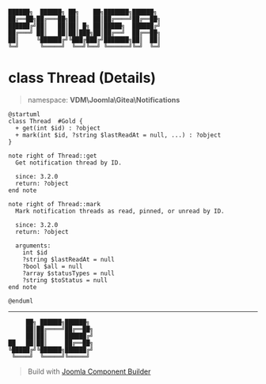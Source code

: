 ```
██████╗  ██████╗ ██╗    ██╗███████╗██████╗
██╔══██╗██╔═══██╗██║    ██║██╔════╝██╔══██╗
██████╔╝██║   ██║██║ █╗ ██║█████╗  ██████╔╝
██╔═══╝ ██║   ██║██║███╗██║██╔══╝  ██╔══██╗
██║     ╚██████╔╝╚███╔███╔╝███████╗██║  ██║
╚═╝      ╚═════╝  ╚══╝╚══╝ ╚══════╝╚═╝  ╚═╝
```
# class Thread (Details)
> namespace: **VDM\Joomla\Gitea\Notifications**
```uml
@startuml
class Thread  #Gold {
  + get(int $id) : ?object
  + mark(int $id, ?string $lastReadAt = null, ...) : ?object
}

note right of Thread::get
  Get notification thread by ID.

  since: 3.2.0
  return: ?object
end note

note right of Thread::mark
  Mark notification threads as read, pinned, or unread by ID.

  since: 3.2.0
  return: ?object
  
  arguments:
    int $id
    ?string $lastReadAt = null
    ?bool $all = null
    ?array $statusTypes = null
    ?string $toStatus = null
end note
 
@enduml
```

---
```
     ██╗ ██████╗██████╗
     ██║██╔════╝██╔══██╗
     ██║██║     ██████╔╝
██   ██║██║     ██╔══██╗
╚█████╔╝╚██████╗██████╔╝
 ╚════╝  ╚═════╝╚═════╝
```
> Build with [Joomla Component Builder](https://git.vdm.dev/joomla/Component-Builder)

